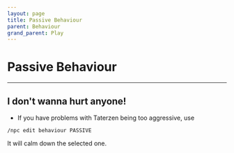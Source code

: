 ```yaml
---
layout: page
title: Passive Behaviour
parent: Behaviour
grand_parent: Play
---
```



# Passive Behaviour

---


## I don't wanna hurt anyone!

* If you have problems with Taterzen being too aggressive, use
```
/npc edit behaviour PASSIVE
```
It will calm down the selected one.

